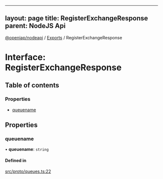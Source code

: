 
---
layout: page
title: RegisterExchangeResponse
parent: NodeJS Api
---
[@openiap/nodeapi](../README.md) / [Exports](../modules.md) / RegisterExchangeResponse

# Interface: RegisterExchangeResponse

## Table of contents

### Properties

- [queuename](RegisterExchangeResponse.md#queuename)

## Properties

### queuename

• **queuename**: `string`

#### Defined in

[src/proto/queues.ts:22](https://github.com/openiap/nodeapi/blob/a6b5438/src/proto/queues.ts#L22)
